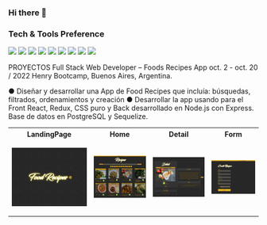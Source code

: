 ### Hi there 👋

<!--
**harveyzambrano/harveyzambrano** is a ✨ _special_ ✨ repository because its `README.md` (this file) appears on your GitHub profile.

Here are some ideas to get you started:

- 🔭 I’m currently working on Individual proyects, with JS, Rect, Redux, Express and PostgreSQL...
- 🌱 I’m currently learning ...
- 👯 I’m looking to collaborate on ...
- 🤔 I’m looking for help with ...
- 💬 Ask me about ...
- 📫 How to reach me: ...
- 😄 Pronouns: ...
- ⚡ Fun fact: ...
-->


 

### Tech & Tools Preference

 
<img src="https://img.shields.io/badge/-Bootstrap-563D7C?style=flat&logo=bootstrap&logoColor=white">
<img src="https://img.shields.io/badge/-JavaScript-eed718?style=flat&logo=javascript&logoColor=ffffff">
<img src="https://img.shields.io/badge/-Sass-cc6699?style=flat&logo=sass&logoColor=ffffff">
<img src="https://img.shields.io/badge/-React-000000?style=flat&logo=react&logoColor=00c8ff">
<img src="https://img.shields.io/badge/-Express.js-787878?style=flat">
<img src="https://img.shields.io/badge/-Node.js-3C873A?style=flat&logo=Node.js&logoColor=white"> 
<img src="http://img.shields.io/badge/-Git-F1502F?style=flat&logo=git&logoColor=FFFFFF">
<img src="http://img.shields.io/badge/-Github-000000?style=flat&logo=github&logoColor=FFFFFF">
<img src="http://img.shields.io/badge/-VS%20Code-007ACC?style=flat&logo=visual%20studio%20code&logoColor=white">
 
PROYECTOS
Full Stack Web Developer – Foods Recipes App					oct. 2 - oct. 20 / 2022
Henry Bootcamp, Buenos Aires, Argentina. 

●	Diseñar y desarrollar una App de Food Recipes que incluía: búsquedas, filtrados, ordenamientos y creación
●	Desarrollar la app usando para el Front React, Redux, CSS puro y Back desarrollado en Node.js con Express. Base de datos en PostgreSQL y Sequelize.  

 

<table style="width:100%">
  <tr>
    <th>LandingPage</th>
    <th>Home</th>
    <th>Detail</th>
     <th>Form</th>
  </tr>
  <tr>
    <td><p align="center"><img width=100% src="https://github.com/harveyzambrano/PROYECTO-FULL-STACK-INDIVIDUAL/blob/main/client/src/Media/1f.png"></td>
    <td><p align="center"><img width=100% src="https://github.com/harveyzambrano/PROYECTO-FULL-STACK-INDIVIDUAL/blob/main/client/src/Media/2f.png"></td>
    <td><p align="center"><img width=100% src="https://github.com/harveyzambrano/PROYECTO-FULL-STACK-INDIVIDUAL/blob/main/client/src/Media/4f.png"></td>
    <td><p align="center"><img width=100% src="https://github.com/harveyzambrano/PROYECTO-FULL-STACK-INDIVIDUAL/blob/main/client/src/Media/3f.png"></td>
  </tr>
 </table>

 


